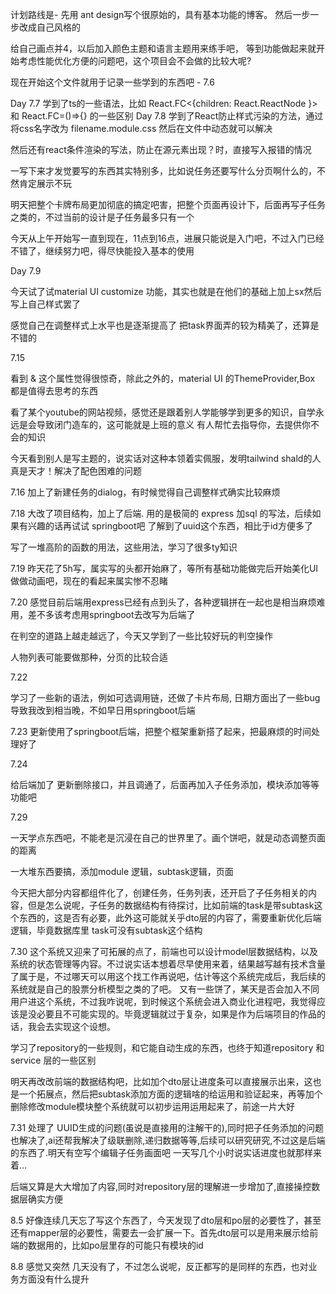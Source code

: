 计划路线是- 先用 ant design写个很原始的，具有基本功能的博客。 然后一步一步改成自己风格的

给自己画点并4，以后加入颜色主题和语言主题用来练手吧， 等到功能做起来就开始考虑性能优化方便的问题吧，这个项目会不会做的比较大呢?

现在开始这个文件就用于记录一些学到的东西吧 - 7.6 


Day 7.7 
学到了ts的一些语法，比如 React.FC<{children: React.ReactNode }>
和
React.FC=()=>{}
的一些区别 
Day 7.8
学到了React防止样式污染的方法，通过将css名字改为 filename.module.css 然后在文件中动态就可以解决 

然后还有react条件渲染的写法，防止在源元素出现？时，直接写入报错的情况

一写下来才发觉要写的东西其实特别多，比如说任务还要写什么分页啊什么的，不然肯定展示不玩 

明天把整个卡牌布局更加彻底的搞定吧害，把整个页面再设计下，后面再写子任务之类的，不过当前的设计是子任务最多只有一个

今天从上午开始写一直到现在，11点到16点，进展只能说是入门吧，不过入门已经不错了，继续努力吧，得尽快能投入基本的使用

Day 7.9

今天试了试material UI customize 功能，其实也就是在他们的基础上加上sx然后写上自己样式罢了

感觉自己在调整样式上水平也是逐渐提高了
把task界面弄的较为精美了，还算是不错的 


7.15

看到 & 这个属性觉得很惊奇，除此之外的，material UI 的ThemeProvider,Box 都是值得去思考的东西

看了某个youtube的网站视频，感觉还是跟着别人学能够学到更多的知识，自学永远是会导致闭门造车的，这可能就是上班的意义
有人帮忙去指导你，去提供你不会的知识

今天看到别人是写主题的，说实话对这种本领着实佩服，发明tailwind shald的人真是天才！解决了配色困难的问题


7.16
加上了新建任务的dialog，有时候觉得自己调整样式确实比较麻烦 


7.18 
大改了项目结构，加上了后端. 用的是极简的 express 加sql 的写法，后续如果有兴趣的话再试试 springboot吧
了解到了uuid这个东西，相比于id方便多了

写了一堆高阶的函数的用法，这些用法，学习了很多ty知识 

7.19
昨天花了5h写，属实写的头都开始麻了，等所有基础功能做完后开始美化UI做做动画吧，现在的看起来属实惨不忍睹 

7.20
感觉目前后端用express已经有点到头了，各种逻辑拼在一起也是相当麻烦难用，差不多该考虑用springboot去改写为后端了

在判空的道路上越走越远了，今天又学到了一些比较好玩的判空操作

人物列表可能要做那种，分页的比较合适

7.22

学习了一些新的语法，例如可选调用链，还做了卡片布局, 日期方面出了一些bug导致我改到相当晚，不如早日用springboot后端 


7.23 
更新使用了springboot后端，把整个框架重新搭了起来，把最麻烦的时间处理好了


7.24 

给后端加了 更新删除接口，并且调通了，后面再加入子任务添加，模块添加等等功能吧


7.29 

一天学点东西吧，不能老是沉浸在自己的世界里了。画个饼吧，就是动态调整页面的距离

一大堆东西要搞，添加module 逻辑，subtask逻辑，页面 

今天把大部分内容都组件化了，创建任务，任务列表，还开启了子任务相关的内容，但是怎么说呢，子任务的数据结构有待探讨，比如前端的task是带subtask这个东西的，这是否有必要，此外这可能就关乎dto层的内容了，需要重新优化后端逻辑，毕竟数据库里 task可没有subtask这个结构 


7.30 
这个系统又迎来了可拓展的点了，前端也可以设计model层数据结构，以及系统的状态管理等内容。不过说实话本想着尽早使用来着，结果越写越有技术含量了属于是，不过哪天可以用这个找工作再说吧，估计等这个系统完成后，我后续的系统就是自己的股票分析模型之类的了吧。 
又有一些饼了，某天是否会加入不同用户进这个系统，不过我咋说呢，到时候这个系统会进入商业化进程吧，我觉得应该是没必要且不可能实现的。毕竟逻辑就过于复杂，如果是作为后端项目的作品的话，我会去实现这个设想。 

学习了repository的一些规则，和它能自动生成的东西，也终于知道repository 和service 层的一些区别

明天再改改前端的数据结构吧，比如加个dto层让进度条可以直接展示出来，这也是一个拓展点，然后把subtask添加方面的逻辑啥的给运用和验证起来，再等加个删除修改module模块整个系统就可以初步运用运用起来了，前途一片大好



7.31
处理了 UUID生成的问题(虽说是直接用的注解干的),同时把子任务添加的问题也解决了,ai还帮我解决了级联删除,递归数据等等,后续可以研究研究,不过这是后端的东西了.明天有空写个编辑子任务画面吧 
一天写几个小时说实话进度也就那样来着...  

后端又算是大大增加了内容,同时对repository层的理解进一步增加了,直接操控数据层确实方便 


8.5
好像连续几天忘了写这个东西了，今天发现了dto层和po层的必要性了，甚至还有mapper层的必要性，需要去一会扩展一下。首先dto层可以是用来展示给前端的数据用的，比如po层里存的可能只有模块的id


8.8 
感觉又突然  几天没有了，不过怎么说呢，反正都写的是同样的东西，也对业务方面没有什么提升